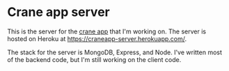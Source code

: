 # Crane app server

This is the server for the [crane app](https://github.com/benjaminJohnson2204/craneapp) that I'm working on. The server is hosted on Heroku at https://craneapp-server.herokuapp.com/.

The stack for the server is MongoDB, Express, and Node. I've written most of the backend code, but I'm still working on the client code.
